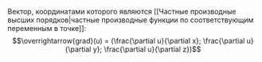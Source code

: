 Вектор, координатами которого являются [[Частные производные высших порядков|частные производные функции по соответствующим переменным в точке]]: $$\overrightarrow{grad}(u) = (\frac{\partial u}{\partial x}; \frac{\partial u}{\partial y}; \frac{\partial u}{\partial z})$$